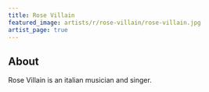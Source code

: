 ```yaml
---
title: Rose Villain
featured_image: artists/r/rose-villain/rose-villain.jpg
artist_page: true
---
```

## About

Rose Villain is an italian musician and singer. 

